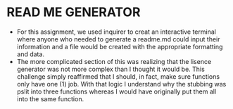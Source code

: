 # READ ME GENERATOR

* For this assignment, we used inquirer to creat an interactive terminal where anyone who needed to generate a readme.md could input their information and a file would be created with the appropriate formatting and data.
* The more complicated section of this was realizing that the lisence generator was not more complex than I thought it would be. This challenge simply reaffirmed that I should, in fact, make sure functions only have one (1) job. With that logic I understand why the stubbing was pslit into three functions whereas I would have originally put them all into the same function.
